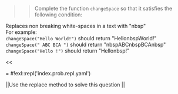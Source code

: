 >>Complete the function <code>changeSpace</code> so that it satisfies the following condition:
<p>Replaces non breaking white-spaces in a text with "nbsp"<br/>
For example:<br/>
<code>changeSpace("Hello World!")</code> should return "HellonbspWorld!"<br/>
<code>changeSpace(" ABC BCA ")</code> should return "nbspABCnbspBCAnbsp"<br/>
<code>changeSpace("Hello !")</code> should return "Hellonbsp!"</p><<

= #!exl::repl('index.prob.repl.yaml')

||Use the replace method to solve this question ||
